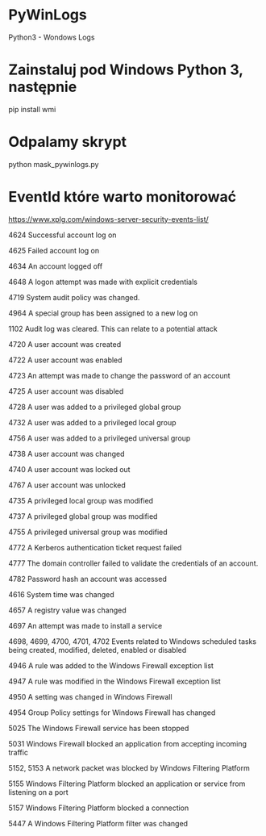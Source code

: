 # PyWinLogs
Python3 - Wondows Logs


# Zainstaluj pod Windows Python 3, następnie

pip install wmi

# Odpalamy skrypt

python mask_pywinlogs.py 



# EventId które warto monitorować

https://www.xplg.com/windows-server-security-events-list/

4624	Successful account log on

4625	Failed account log on

4634	An account logged off

4648	A logon attempt was made with explicit credentials

4719	System audit policy was changed.

4964	A special group has been assigned to a new log on

1102	Audit log was cleared. This can relate to a potential attack

4720	A user account was created

4722	A user account was enabled

4723	An attempt was made to change the password of an account

4725	A user account was disabled

4728	A user was added to a privileged global group

4732	A user was added to a privileged local group

4756	A user was added to a privileged universal group

4738	A user account was changed

4740	A user account was locked out

4767	A user account was unlocked

4735	A privileged local group was modified

4737	A privileged global group was modified

4755	A privileged universal group was modified

4772	A Kerberos authentication ticket request failed

4777	The domain controller failed to validate the credentials of an account.

4782	Password hash an account was accessed

4616	System time was changed

4657	A registry value was changed

4697	An attempt was made to install a service

4698, 4699, 4700, 4701, 4702	Events related to Windows scheduled tasks being created, modified, deleted, enabled or disabled

4946	A rule was added to the Windows Firewall exception list

4947	A rule was modified in the Windows Firewall exception list

4950	A setting was changed in Windows Firewall

4954	Group Policy settings for Windows Firewall has changed

5025	The Windows Firewall service has been stopped

5031	Windows Firewall blocked an application from accepting incoming traffic

5152, 5153	A network packet was blocked by Windows Filtering Platform

5155	Windows Filtering Platform blocked an application or service from listening on a port

5157	Windows Filtering Platform blocked a connection

5447	A Windows Filtering Platform filter was changed
